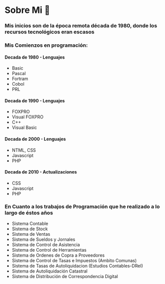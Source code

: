 <!--
**SergioOtta67/SergioOtta67** is a ✨ _special_ ✨ repository because its `README.md` (this file) appears on your GitHub profile.

Here are some ideas to get you started:

- 🔭 I’m currently working on ...
- 🌱 I’m currently learning ...
- 👯 I’m looking to collaborate on ...
- 🤔 I’m looking for help with ...
- 💬 Ask me about ...
- 📫 How to reach me: ...
- 😄 Pronouns: ...
- ⚡ Fun fact: ...
-->
# Sobre Mi  👋
### Mis inicios son de la época remota década de 1980, donde los recursos tecnológicos eran escasos 
### Mis Comienzos en programación:
####  Decada de 1980 - Lenguajes
* Basic
* Pascal
* Fortram
* Cobol
* PRL
#### Decada de 1990 - Lenguajes
* FOXPRO
* Visual FOXPRO
* C++
* Visual Basic
#### Decada de 2000 - Lenguajes
* NTML, CSS
* Javascript
* PHP
#### Decada de 2010 - Actualizaciones
* CSS
* Javascript
* PHP

### En Cuanto a los trabajos de Programación que he realizado a lo largo de éstos años
* Sistema Contable
* Sistema de Stock
* Sistema de Ventas
* Sistema de Sueldos y Jornales
* Sistema de Control de Asistencia
* Sistema de Control de Herramientas
* Sistema de Ordenes de Copra a Proveedores
* Sistema de Control de Tasas e Impuestos (Ambito Comunas)
* Sistema de Tasas de Autoliquidacion (Estudios Contables-DReI)
* Sistema de Autoliquidación Catastral
* Sistema de Distribución de Correspondencia Digital
